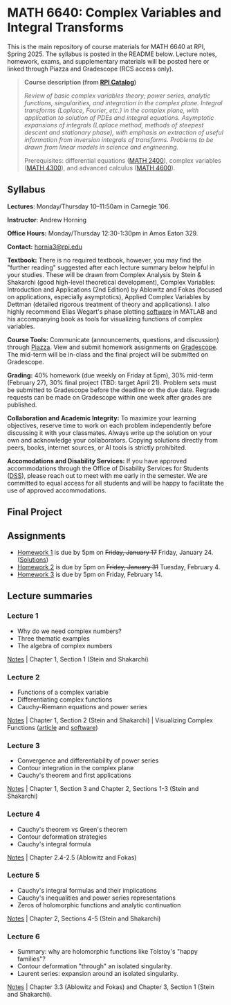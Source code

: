 # MATH 6640: Complex Variables and Integral Transforms

This is the main repository of course materials for MATH 6640 at RPI, Spring 2025. The syllabus is posted in the README below. Lecture notes, homework, exams, and supplementary materials will be posted here or linked through Piazza and Gradescope (RCS access only).

> **Course description (from [RPI Catalog](https://catalog.rpi.edu/preview_course_nopop.php?catoid=9&coid=15485))**
>
> _Review of basic complex variables theory; power series, analytic functions, singularities, and integration in the complex plane. Integral transforms (Laplace, Fourier, etc.) in the complex plane, with application to solution of PDEs and integral equations. Asymptotic expansions of integrals (Laplace method, methods of steepest descent and stationary phase), with emphasis on extraction of useful information from inversion integrals of transforms. Problems to be drawn from linear models in science and engineering._
>
> Prerequisites: differential equations ([MATH 2400](https://catalog.rpi.edu/preview_course_nopop.php?catoid=10&coid=17197)), complex variables ([MATH 4300](https://catalog.rpi.edu/preview_course_nopop.php?catoid=5&coid=8106)), and advanced calculus ([MATH 4600](https://catalog.rpi.edu/preview_course_nopop.php?catoid=24&coid=52217)).


## Syllabus

**Lectures**: Monday/Thursday 10–11:50am in Carnegie 106.

**Instructor**: Andrew Horning

**Office Hours:** Monday/Thursday 12:30-1:30pm in Amos Eaton 329.

**Contact:** hornia3@rpi.edu

**Textbook:** There is no required textbook, however, you may find the "further reading" suggested after each lecture summary below helpful in your studies. These will be drawn from Complex Analysis by Stein & Shakarchi (good high-level theoretical development), Complex Variables: Introduction and Applications (2nd Edition) by Ablowitz and Fokas (focused on applications, especially asymptotics), Applied Complex Variables by Dettman (detailed rigorous treatment of theory and applications). I also highly recommend Elias Wegart's phase plotting [software](https://www.mathworks.com/matlabcentral/fileexchange/44375-phase-plots-of-complex-functions) in MATLAB and his accompanying book as tools for visualizing functions of complex variables.

**Course Tools:** Communicate (announcements, questions, and discussion) through [Piazza](https://piazza.com/). View and submit homework assignments on [Gradescope](https://www.gradescope.com/). The mid-term will be in-class and the final project will be submitted on Gradescope.

**Grading:** 40% homework (due weekly on Friday at 5pm), 30% mid-term (February 27), 30% final project (TBD: target April 21). Problem sets must be submitted to Gradescope before the deadline on the due date. Regrade requests can be made on Gradescope within one week after grades are published.

**Collaboration and Academic Integrity:** To maximize your learning objectives, reserve time to work on each problem independently before discussing it with your classmates. Always write up the solution on your own and acknowledge your collaborators. Copying solutions directly from peers, books, internet sources, or AI tools is strictly prohibited.

**Accomodations and Disability Services:** If you have approved accommodations through the Office of Disability Services for Students ([DSS](https://studenthealth.rpi.edu/list-services/disability-student-services)), please reach out to meet with me early in the semester. We are committed to equal access for all students and will be happy to facilitate the use of approved accommodations.



## Final Project



## Assignments

- [Homework 1](https://www.gradescope.com/) is due by 5pm on ~~Friday, January 17~~ Friday, January 24. ([Solutions](https://piazza.com/class/m5lfztaq95l2tl/post/16))
- [Homework 2](https://www.gradescope.com/) is due by 5pm on ~~Friday, January 31~~ Tuesday, February 4.
- [Homework 3](https://www.gradescope.com/) is due by 5pm on Friday, February 14.


## Lecture summaries

### Lecture 1

- Why do we need complex numbers?
- Three thematic examples
- The algebra of complex numbers

[Notes](notes/lecture_01.pdf) | Chapter 1, Section 1 (Stein and Shakarchi)

### Lecture 2

- Functions of a complex variable
- Differentiating complex functions
- Cauchy-Riemann equations and power series

[Notes](notes/lecture_02.pdf) | Chapter 1, Section 2 (Stein and Shakarchi) | Visualizing Complex Functions ([article](https://arxiv.org/abs/1007.2295) and [software](https://www.mathworks.com/matlabcentral/fileexchange/44375-phase-plots-of-complex-functions))

### Lecture 3

- Convergence and differentiability of power series
- Contour integration in the complex plane
- Cauchy's theorem and first applications

[Notes](notes/lecture_03.pdf) | Chapter 1, Section 3 and Chapter 2, Sections 1-3 (Stein and Shakarchi)

### Lecture 4

- Cauchy's theorem vs Green's theorem
- Contour deformation strategies
- Cauchy's integral formula

[Notes](notes/lecture_04.pdf) | Chapter 2.4-2.5 (Ablowitz and Fokas)

### Lecture 5

- Cauchy's integral formulas and their implications
- Cauchy's inequalities and power series representations
- Zeros of holomorphic functions and analytic continuation

[Notes](notes/lecture_05.pdf) | Chapter 2, Sections 4-5 (Stein and Shakarchi)

### Lecture 6

- Summary: why are holomorphic functions like Tolstoy's "happy families"?
- Contour deformation "through" an isolated singularity.
- Laurent series: expansion around an isolated singularity.

[Notes](notes/lecture_06.pdf) | Chapter 3.3 (Ablowitz and Fokas) and Chapter 3, Section 1 (Stein and Shakarchi).
